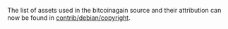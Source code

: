 The list of assets used in the bitcoinagain source and their attribution can now be found in [contrib/debian/copyright](../contrib/debian/copyright).
